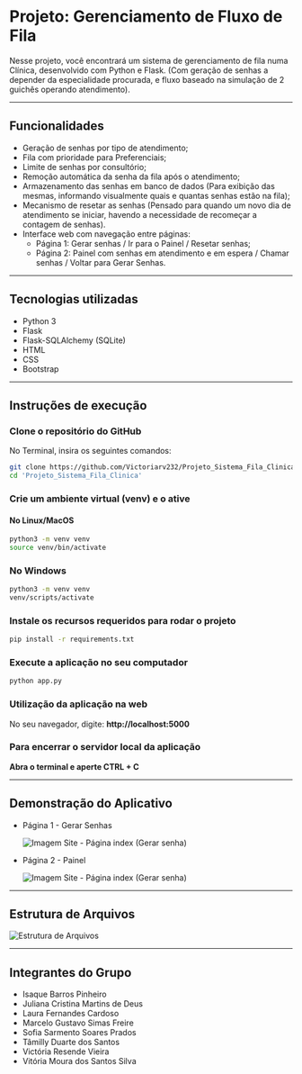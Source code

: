 # Projeto: Gerenciamento de Fluxo de Fila
Nesse projeto, você encontrará um sistema de gerenciamento de fila numa Clínica, desenvolvido com Python e Flask.
(Com geração de senhas a depender da especialidade procurada, e fluxo baseado na simulação de 2 guichês operando atendimento).

---

## Funcionalidades

- Geração de senhas por tipo de atendimento;
- Fila com prioridade para Preferenciais;
- Limite de senhas por consultório;
- Remoção automática da senha da fila após o atendimento;
- Armazenamento das senhas em banco de dados (Para exibição das mesmas, informando visualmente quais e quantas senhas estão na fila);
- Mecanismo de resetar as senhas (Pensado para quando um novo dia de atendimento se iniciar, havendo a necessidade de recomeçar a contagem de senhas).
- Interface web com navegação entre páginas:
  - Página 1: Gerar senhas / Ir para o Painel / Resetar senhas;
  - Página 2: Painel com senhas em atendimento e em espera / Chamar senhas / Voltar para Gerar Senhas.
 
--- 
## Tecnologias utilizadas

- Python 3 
- Flask
- Flask-SQLAlchemy (SQLite)
- HTML
- CSS
- Bootstrap

---

## Instruções de execução

### Clone o repositório do GitHub
No Terminal, insira os seguintes comandos:
```bash
git clone https://github.com/Victoriarv232/Projeto_Sistema_Fila_Clinica.git
cd 'Projeto_Sistema_Fila_Clinica'
```

### Crie um ambiente virtual (venv) e o ative
#### No Linux/MacOS
```bash
python3 -m venv venv
source venv/bin/activate
```
### No Windows
```bash
python3 -m venv venv
venv/scripts/activate
```

### Instale os recursos requeridos para rodar o projeto
```bash
pip install -r requirements.txt
```

### Execute a aplicação no seu computador
```bash
python app.py
```
### Utilização da aplicação na web
No seu navegador, digite:
  **http://localhost:5000**

### Para encerrar o servidor local da aplicação
  **Abra o terminal e aperte CTRL + C**

---
## Demonstração do Aplicativo
* Página 1 - Gerar Senhas
  
  ![Imagem Site - Página index (Gerar senha)](https://media.discordapp.net/attachments/836756398569553970/1377431005081895003/image.png?ex=683a4197&is=6838f017&hm=52f290a97a5eb62738ae9be74e5084c017ae0f996008d9ff881b4ce01e816c1b&=&format=webp&quality=lossless&width=822&height=462)


* Página 2 - Painel
  
  ![Imagem Site - Página index (Gerar senha)](https://media.discordapp.net/attachments/836756398569553970/1377431080822640641/56730e17-603e-4f78-ad89-715a869085fb.png?ex=683a41a9&is=6838f029&hm=09dd694032b7bf7c7b93860c0d2208c63ef8d3ed30bc32b1c13d5a11fcdb36b0&=&format=webp&quality=lossless&width=822&height=462)

---

## Estrutura de Arquivos
![Estrutura de Arquivos](https://media.discordapp.net/attachments/836756398569553970/1377803389710110810/image.png?ex=683a4ae6&is=6838f966&hm=569a3a7434024fc90f34fe88f4e0b04df011ff5d7fef4555cc94c917f3093bfb&=&format=webp&quality=lossless)

---

## Integrantes do Grupo
* Isaque Barros Pinheiro 
* Juliana Cristina Martins de Deus
* Laura Fernandes Cardoso
* Marcelo Gustavo Simas Freire
* Sofia Sarmento Soares Prados
* Tâmilly Duarte dos Santos
* Victória Resende Vieira
* Vitória Moura dos Santos Silva

